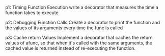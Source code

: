 p1: Timing Function Execution
write a decorator that measures the time a function takes to execute

p2: Debugging Function Calls
Create a decorator to print the function and the values of its arguments every time the func is called

p3: Cache return Values
Implement a decorator that caches the return values of  afunc, so that when it's called with the same arguments, the cached value is returned instead of re-executing the function.